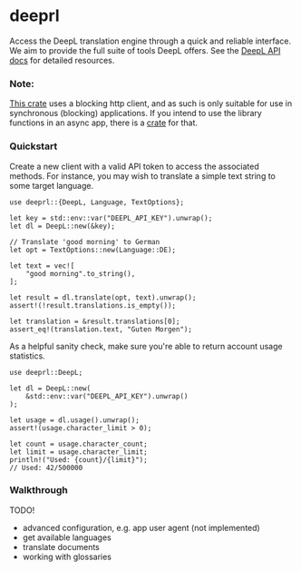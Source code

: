 # deeprl

Access the DeepL translation engine through a quick and reliable interface. We aim to provide the full suite of tools DeepL offers. See the [DeepL API docs](https://www.deepl.com/en/docs-api) for detailed resources.

### Note:
[This crate](https://docs.rs/deeprl/) uses a blocking http client, and as such is only suitable for use in synchronous (blocking) applications. If you intend to use the library functions in an async app, there is a [crate](https://docs.rs/deepl/latest/deepl/) for that.

### Quickstart
Create a new client with a valid API token to access the associated methods. For instance, you may wish to translate a simple text string to some target language.

    use deeprl::{DeepL, Language, TextOptions};

    let key = std::env::var("DEEPL_API_KEY").unwrap();
    let dl = DeepL::new(&key);

    // Translate 'good morning' to German
    let opt = TextOptions::new(Language::DE);

    let text = vec![
        "good morning".to_string(),
    ];

    let result = dl.translate(opt, text).unwrap();
    assert!(!result.translations.is_empty());

    let translation = &result.translations[0];
    assert_eq!(translation.text, "Guten Morgen");

As a helpful sanity check, make sure you're able to return account usage statistics.

    use deeprl::DeepL;
   
    let dl = DeepL::new(
        &std::env::var("DEEPL_API_KEY").unwrap()
    );
   
    let usage = dl.usage().unwrap();
    assert!(usage.character_limit > 0);
   
    let count = usage.character_count;
    let limit = usage.character_limit;
    println!("Used: {count}/{limit}");
    // Used: 42/500000

### Walkthrough
TODO!
- advanced configuration, e.g. app user agent (not implemented)
- get available languages 
- translate documents 
- working with glossaries 